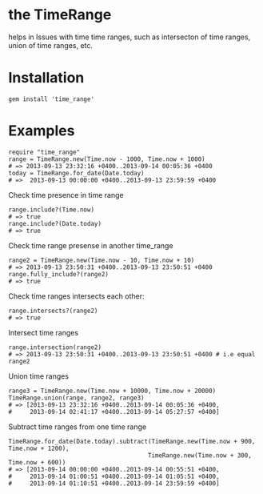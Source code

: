# the TimeRange 

helps in Issues with time time ranges,
such as intersecton of time ranges,
union of time ranges, etc.

# Installation 

    gem install 'time_range'

# Examples

    require "time_range"
    range = TimeRange.new(Time.now - 1000, Time.now + 1000)
    # => 2013-09-13 23:32:16 +0400..2013-09-14 00:05:36 +0400
    today = TimeRange.for_date(Date.today)
    # =>  2013-09-13 00:00:00 +0400..2013-09-13 23:59:59 +0400

Check time presence in time range

    range.include?(Time.now)
    # => true
    range.include?(Date.today)
    # => true
 
Check time range presense in another time_range

    range2 = TimeRange.new(Time.now - 10, Time.now + 10)
    # => 2013-09-13 23:50:31 +0400..2013-09-13 23:50:51 +0400
    range.fully_include?(range2)
    # => true

Check time ranges intersects each other:

    range.intersects?(range2)
    # => true

Intersect time ranges

    range.intersection(range2)
    # => 2013-09-13 23:50:31 +0400..2013-09-13 23:50:51 +0400 # i.e equal range2

Union time ranges 

    range3 = TimeRange.new(Time.now + 10000, Time.now + 20000)
    TimeRange.union(range, range2, range3)
    # => [2013-09-13 23:32:16 +0400..2013-09-14 00:05:36 +0400, 
    #     2013-09-14 02:41:17 +0400..2013-09-14 05:27:57 +0400]

Subtract time ranges from one time range

    TimeRange.for_date(Date.today).subtract(TimeRange.new(Time.now + 900, Time.now + 1200),    
                                           TimeRange.new(Time.now + 300, Time.now + 600))
    # => [2013-09-14 00:00:00 +0400..2013-09-14 00:55:51 +0400, 
    #     2013-09-14 01:00:51 +0400..2013-09-14 01:05:51 +0400, 
    #     2013-09-14 01:10:51 +0400..2013-09-14 23:59:59 +0400]
